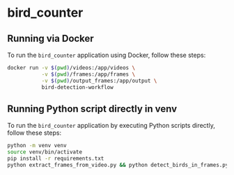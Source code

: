 # bird_counter

## Running via Docker

To run the `bird_counter` application using Docker, follow these steps:

```bash
docker run -v $(pwd)/videos:/app/videos \
           -v $(pwd)/frames:/app/frames \
           -v $(pwd)/output_frames:/app/output \
           bird-detection-workflow
```

## Running Python script directly in venv

To run the `bird_counter` application by executing Python scripts directly, follow these steps:

```bash
python -m venv venv
source venv/bin/activate
pip install -r requirements.txt
python extract_frames_from_video.py && python detect_birds_in_frames.py && python csv_to_sqlite.py && python plot_bird_detections.py
```
